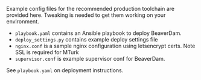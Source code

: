 Example config files for the recommended production toolchain are provided here.
Tweaking is needed to get them working on your environment.

- `playbook.yaml` contains an Ansible playbook to deploy BeaverDam. 
- `deploy_settings.py` contains example deploy settings file
- `nginx.conf` is a sample nginx configuration using letsencrypt certs. Note SSL is required for MTurk
- `supervisor.conf` is example supervisor conf for BeaverDam.

See `playbook.yaml` on deployment instructions.
